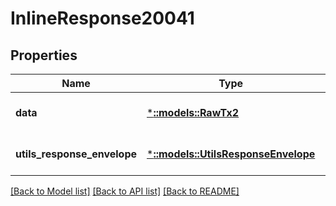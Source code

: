 # InlineResponse20041

## Properties
Name | Type | Description | Notes
------------ | ------------- | ------------- | -------------
**data** | [***::models::RawTx2**](RawTx2.md) |  | [optional] [default to null]
**utils_response_envelope** | [***::models::UtilsResponseEnvelope**](utils.ResponseEnvelope.md) |  | [optional] [default to null]

[[Back to Model list]](../README.md#documentation-for-models) [[Back to API list]](../README.md#documentation-for-api-endpoints) [[Back to README]](../README.md)


